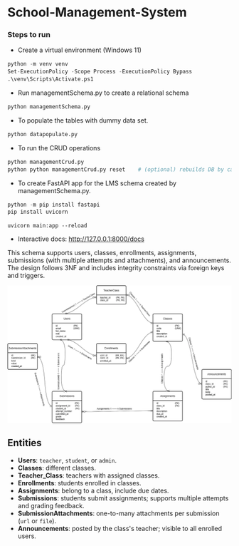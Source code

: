 # School-Management-System

### Steps to run 
- Create a virtual environment (Windows 11)
```python
python -m venv venv
Set-ExecutionPolicy -Scope Process -ExecutionPolicy Bypass
.\venv\Scripts\Activate.ps1
```

- Run managementSchema.py to create a relational schema
```python
python managementSchema.py
```

- To populate the tables with dummy data set.
```python
python datapopulate.py
```

- To run the CRUD operations
```python
python managementCrud.py
python python managementCrud.py reset    # (optional) rebuilds DB by calling  managementSchema.py first
```
- To create FastAPI app for the LMS schema created by managementSchema.py.
```python
python -m pip install fastapi
pip install uvicorn
```
```uvicorn
uvicorn main:app --reload
```

- Interactive docs:
    http://127.0.0.1:8000/docs



This schema supports users, classes, enrollments, assignments, submissions (with multiple attempts and attachments), and announcements.
The design follows 3NF and includes integrity constraints via foreign keys and triggers.

![Diagram](ERD1.webp)


## Entities
- **Users**: `teacher`, `student`, or `admin`.
- **Classes**: different classes.
- **Teacher_Class**: teachers with assigned classes.
- **Enrollments**: students enrolled in classes.
- **Assignments**: belong to a class, include due dates.
- **Submissions**: students submit assignments; supports multiple attempts and grading feedback.
- **SubmissionAttachments**: one-to-many attachments per submission (`url` or `file`).
- **Announcements**: posted by the class's teacher; visible to all enrolled users.

<!-- ## Key Constraints
- `Users.role` CHECK in ('teacher','student','admin').
- `Classes.teacher_id` FK → `Users(id)` and must have `role='teacher'` (trigger enforced).
- `Enrollments(user_id,class_id)` composite PK; `user_id` must have `role='student'` (trigger).
- `Assignments.class_id` FK → `Classes(id)`.
- `Submissions(assignment_id, student_id, attempt_number)` UNIQUE to allow multiple attempts.
- Submitting user must be enrolled in the class for the assignment (trigger).
- `Announcements.author_id` must equal the class’s `teacher_id` (trigger).

## Indexes
- FKs are indexed: `Classes.teacher_id`, `Enrollments.user_id`, `Enrollments.class_id`,
  `Assignments.class_id`, `Assignments.due_at`, `Submissions.assignment_id`, `Submissions.student_id`,
  `Submissions.submitted_at`, `SubmissionAttachments.submission_id`, `Announcements.class_id`, `Announcements.posted_at`. -->

<!-- ## Example Queries
- All assignments for a class:
  ```sql
  SELECT * FROM Assignments WHERE class_id=? ORDER BY due_at;
  ```
- Students in a class:
  ```sql
  SELECT u.* FROM Enrollments e JOIN Users u ON u.id=e.user_id WHERE e.class_id=?;
  ```
- Latest submission per student for an assignment:
  ```sql
  SELECT s.*
  FROM Submissions s
  WHERE s.assignment_id=?
    AND NOT EXISTS (
      SELECT 1 FROM Submissions s2
      WHERE s2.assignment_id=s.assignment_id
        AND s2.student_id=s.student_id
        AND (s2.attempt_number > s.attempt_number OR (s2.attempt_number = s.attempt_number AND s2.submitted_at > s.submitted_at))
    );
  ``` -->
